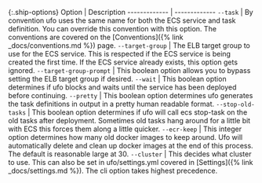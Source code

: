 {:.ship-options}
Option  | Description
------------- | -------------
`--task`  | By convention ufo uses the same name for both the ECS service and task definition. You can override this convention with this option.  The conventions are covered on the [Conventions]({% link _docs/conventions.md %}) page.
`--target-group`  | The ELB target group to use for the ECS service. This is respected if the ECS service is being created the first time. If the ECS service already exists, this option gets ignored.
`--target-group-prompt`  | This boolean option allows you to bypass setting the ELB target group if desired.
`--wait`  | This boolean option determines if ufo blocks and waits until the service has been deployed before continuing.
`--pretty`  | This boolean option determines ufo generates the task definitions in output in a pretty human readable format.
`--stop-old-tasks`  | This boolean option determines if ufo will call ecs stop-task on the old tasks after deployment. Sometimes old tasks hang around for a little bit with ECS this forces them along a little quicker.
`--ecr-keep`  | This integer option determines how many old docker images to keep around.  Ufo will automatically delete and clean up docker images at the end of this process. The default is reasonable large at 30.
`--cluster`  | This decides what cluster to use.  This can also be set in ufo/settings.yml covered in [Settings]({% link _docs/settings.md %}).  The cli option takes highest precedence.
